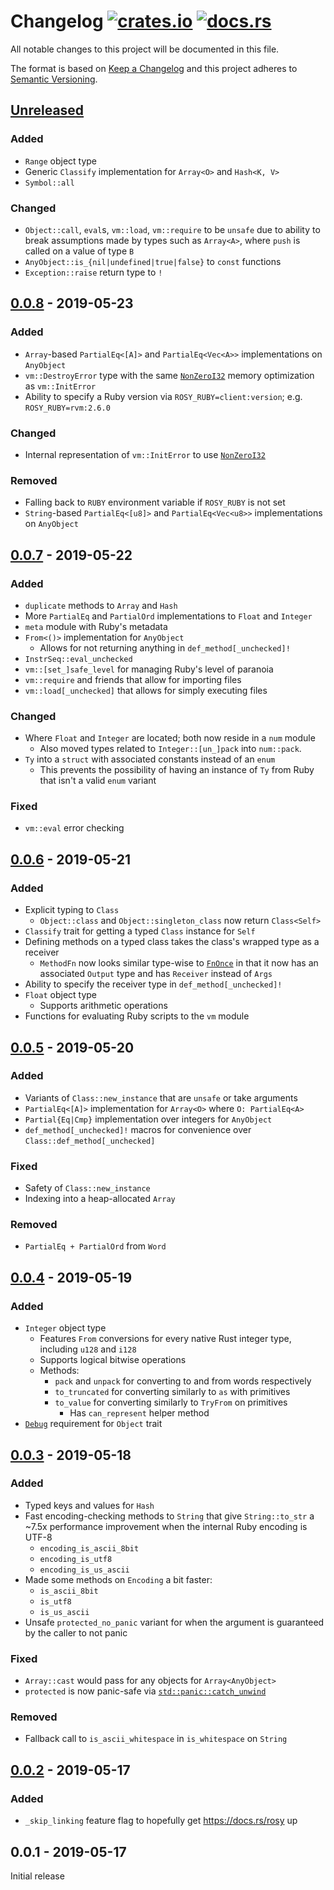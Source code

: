 # Changelog [![crates.io][crate-badge]][crate] [![docs.rs][docs-badge]][docs]
All notable changes to this project will be documented in this file.

The format is based on [Keep a Changelog] and this project adheres to
[Semantic Versioning].

## [Unreleased]
### Added
- `Range` object type
- Generic `Classify` implementation for `Array<O>` and `Hash<K, V>`
- `Symbol::all`

### Changed
- `Object::call`, `eval`s, `vm::load`, `vm::require` to be `unsafe` due to
  ability to break assumptions made by types such as `Array<A>`, where `push` is
  called on a value of type `B`
- `AnyObject::is_{nil|undefined|true|false}` to `const` functions
- `Exception::raise` return type to `!`

## [0.0.8] - 2019-05-23
### Added
- `Array`-based `PartialEq<[A]>` and `PartialEq<Vec<A>>` implementations on
  `AnyObject`
- `vm::DestroyError` type with the same [`NonZeroI32`] memory optimization as
  `vm::InitError`
- Ability to specify a Ruby version via `ROSY_RUBY=client:version`; e.g.
  `ROSY_RUBY=rvm:2.6.0`

### Changed
- Internal representation of `vm::InitError` to use [`NonZeroI32`]

### Removed
- Falling back to `RUBY` environment variable if `ROSY_RUBY` is not set
- `String`-based `PartialEq<[u8]>` and `PartialEq<Vec<u8>>` implementations on
  `AnyObject`

## [0.0.7] - 2019-05-22
### Added
- `duplicate` methods to `Array` and `Hash`
- More `PartialEq` and `PartialOrd` implementations to `Float` and `Integer`
- `meta` module with Ruby's metadata
- `From<()>` implementation for `AnyObject`
  - Allows for not returning anything in `def_method[_unchecked]!`
- `InstrSeq::eval_unchecked`
- `vm::[set_]safe_level` for managing Ruby's level of paranoia
- `vm::require` and friends that allow for importing files
- `vm::load[_unchecked]` that allows for simply executing files

### Changed
- Where `Float` and `Integer` are located; both now reside in a `num` module
  - Also moved types related to `Integer::[un_]pack` into `num::pack`.
- `Ty` into a `struct` with associated constants instead of an `enum`
  - This prevents the possibility of having an instance of `Ty` from Ruby that
    isn't a valid `enum` variant

### Fixed
- `vm::eval` error checking

## [0.0.6] - 2019-05-21
### Added
- Explicit typing to `Class`
  - `Object::class` and `Object::singleton_class` now return `Class<Self>`
- `Classify` trait for getting a typed `Class` instance for `Self`
- Defining methods on a typed class takes the class's wrapped type as a receiver
  - `MethodFn` now looks similar type-wise to [`FnOnce`] in that it now has an
    associated `Output` type and has `Receiver` instead of `Args`
- Ability to specify the receiver type in `def_method[_unchecked]!`
- `Float` object type
  - Supports arithmetic operations
- Functions for evaluating Ruby scripts to the `vm` module

## [0.0.5] - 2019-05-20
### Added
- Variants of `Class::new_instance` that are `unsafe` or take arguments
- `PartialEq<[A]>` implementation for `Array<O>` where `O: PartialEq<A>`
- `Partial{Eq|Cmp}` implementation over integers for `AnyObject`
- `def_method[_unchecked]!` macros for convenience over
  `Class::def_method[_unchecked]`

### Fixed
- Safety of `Class::new_instance`
- Indexing into a heap-allocated `Array`

### Removed
- `PartialEq + PartialOrd` from `Word`

## [0.0.4] - 2019-05-19
### Added
- `Integer` object type
  - Features `From` conversions for every native Rust integer type, including
    `u128` and `i128`
  - Supports logical bitwise operations
  - Methods:
    - `pack` and `unpack` for converting to and from words respectively
    - `to_truncated` for converting similarly to `as` with primitives
    - `to_value` for converting similarly to `TryFrom` on primitives
      - Has `can_represent` helper method
- [`Debug`] requirement for `Object` trait

## [0.0.3] - 2019-05-18
### Added
- Typed keys and values for `Hash`
- Fast encoding-checking methods to `String` that give `String::to_str` a ~7.5x
  performance improvement when the internal Ruby encoding is UTF-8
  - `encoding_is_ascii_8bit`
  - `encoding_is_utf8`
  - `encoding_is_us_ascii`
- Made some methods on `Encoding` a bit faster:
  - `is_ascii_8bit`
  - `is_utf8`
  - `is_us_ascii`
- Unsafe `protected_no_panic` variant for when the argument is guaranteed by the
  caller to not panic

### Fixed
- `Array::cast` would pass for any objects for `Array<AnyObject>`
- `protected` is now panic-safe via [`std::panic::catch_unwind`]

### Removed
- Fallback call to `is_ascii_whitespace` in `is_whitespace` on `String`

## [0.0.2] - 2019-05-17
### Added
- `_skip_linking` feature flag to hopefully get https://docs.rs/rosy up

## 0.0.1 - 2019-05-17
Initial release

[crate]:       https://crates.io/crates/rosy
[crate-badge]: https://img.shields.io/crates/v/rosy.svg
[docs]:        https://docs.rs/rosy
[docs-badge]:  https://docs.rs/rosy/badge.svg

[Keep a Changelog]:    http://keepachangelog.com/en/1.0.0/
[Semantic Versioning]: http://semver.org/spec/v2.0.0.html

[Unreleased]: https://github.com/oceanpkg/rosy/compare/v0.0.8...HEAD
[0.0.8]: https://github.com/oceanpkg/rosy/compare/v0.0.7...v0.0.8
[0.0.7]: https://github.com/oceanpkg/rosy/compare/v0.0.6...v0.0.7
[0.0.6]: https://github.com/oceanpkg/rosy/compare/v0.0.5...v0.0.6
[0.0.5]: https://github.com/oceanpkg/rosy/compare/v0.0.4...v0.0.5
[0.0.4]: https://github.com/oceanpkg/rosy/compare/v0.0.3...v0.0.4
[0.0.3]: https://github.com/oceanpkg/rosy/compare/v0.0.2...v0.0.3
[0.0.2]: https://github.com/oceanpkg/rosy/compare/v0.0.1...v0.0.2

[`Debug`]: https://doc.rust-lang.org/std/fmt/trait.Debug.html
[`FnOnce`]: https://doc.rust-lang.org/std/ops/trait.FnOnce.html
[`std::panic::catch_unwind`]: https://doc.rust-lang.org/std/panic/fn.catch_unwind.html
[`NonZeroI32`]: https://doc.rust-lang.org/std/num/struct.NonZeroI32.html
